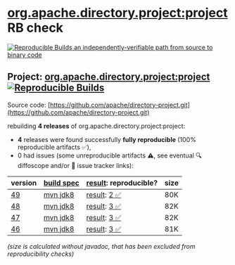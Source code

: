 [org.apache.directory.project:project](https://central.sonatype.com/artifact/org.apache.directory.project/project/versions) RB check
=======

[![Reproducible Builds](https://reproducible-builds.org/images/logos/rb.svg) an independently-verifiable path from source to binary code](https://reproducible-builds.org/)

## Project: [org.apache.directory.project:project](https://central.sonatype.com/artifact/org.apache.directory.project/project/versions) [![Reproducible Builds](https://img.shields.io/endpoint?url=https://raw.githubusercontent.com/jvm-repo-rebuild/reproducible-central/master/content/org/apache/directory/project/badge.json)](https://github.com/jvm-repo-rebuild/reproducible-central/blob/master/content/org/apache/directory/project/README.md)

Source code: [https://github.com/apache/directory-project.git](https://github.com/apache/directory-project.git)

rebuilding **4 releases** of org.apache.directory.project:project:
- **4** releases were found successfully **fully reproducible** (100% reproducible artifacts :white_check_mark:),
- 0 had issues (some unreproducible artifacts :warning:, see eventual :mag: diffoscope and/or :memo: issue tracker links):

| version | [build spec](/BUILDSPEC.md) | [result](https://reproducible-builds.org/docs/jvm/): reproducible? | size |
| -- | --------- | ------ | -- |
| [49](https://central.sonatype.com/artifact/org.apache.directory.project/project/49/pom) | [mvn jdk8](project-49.buildspec) | [result](project-49.buildinfo): [2 :white_check_mark: ](project-49.buildcompare) | 80K |
| [48](https://central.sonatype.com/artifact/org.apache.directory.project/project/48/pom) | [mvn jdk8](project-48.buildspec) | [result](project-48.buildinfo): [3 :white_check_mark: ](project-48.buildcompare) | 82K |
| [47](https://central.sonatype.com/artifact/org.apache.directory.project/project/47/pom) | [mvn jdk8](project-47.buildspec) | [result](project-47.buildinfo): [3 :white_check_mark: ](project-47.buildcompare) | 82K |
| [46](https://central.sonatype.com/artifact/org.apache.directory.project/project/46/pom) | [mvn jdk8](project-46.buildspec) | [result](project-46.buildinfo): [3 :white_check_mark: ](project-46.buildcompare) | 81K |

<i>(size is calculated without javadoc, that has been excluded from reproducibility checks)</i>
